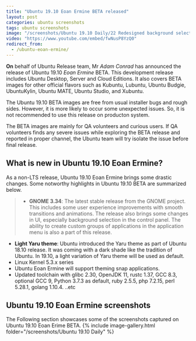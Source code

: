```yaml
---
title: "Ubuntu 19.10 Eoan Ermine BETA released"
layout: post
categories: ubuntu screenshots
tags: ubuntu screenshots
image: "/screenshots/Ubuntu 19.10 Daily/22 Redesigned background selection.jpg"
video: "https://www.youtube.com/embed/fwNusP8YzQ0"
redirect_from: 
  - /ubuntu-eoan-ermine/
---
```


**On** behalf of Ubuntu Release team, Mr *Adam Conrad* has announced the release of Ubuntu 19.10 *Eoan Ermine* BETA. This development release includes Ubuntu Desktop, Server and Cloud Editions. It also covers BETA images for other official flavors such as Kubuntu, Lubuntu, Ubuntu Budgie, UbuntuKylin, Ubuntu MATE, Ubuntu Studio, and Xubuntu.

The Ubuntu 19.10 BETA images are free from usual installer bugs and rough sides. However, it is more likely to occur some unexpected issues. So, it is not recommended to use this release on producton system.

The BETA images are mainly for QA volunteers and curious users. If QA volunteers finds any severe issues while exploring the BETA release and reported in proper channel, the Ubuntu team will try isolate the issue before final release.

## What is new in Ubuntu 19.10 Eoan Ermine?
As a non-LTS release, Ubuntu 19.10 Eoan Ermine brings some drastic changes. Some notworthy highlights in Ubuntu 19.10 BETA are summarized below.

> - **GNOME 3.34**: The latest stable release from the GNOME project. This includes some user experience improvements with smooth transitions and animations.  The release also brings some changes in UI, especially background selection in the control panel. The ability to create custom groups of applications in the application menu is also a part of this release.
- **Light Yaru theme**: Ubuntu introduced the Yaru theme as part of Ubuntu 18.10 release. It was coming with a dark shade like the tradition of Ubuntu. In 19.10, a light variation of Yaru theme will be used as default.
- Linux Kernel 5.3.x series
- Ubuntu Eoan Ermine will support theming snap applications.
- Updated toolchain with  glibc 2.30, OpenJDK 11, rustc 1.37, GCC 8.3, optional GCC 9, Python 3.7.3 as default, ruby 2.5.5, php 7.2.15, perl 5.28.1, golang 1.10.4. ..etc


## Ubuntu 19.10 Eoan Ermine screenshots
The Following section showcases some of the screenshots captured on Ubuntu 19.10 Eoan Erime BETA.
{% include image-gallery.html folder="/screenshots/Ubuntu 19.10 Daily" %}

 